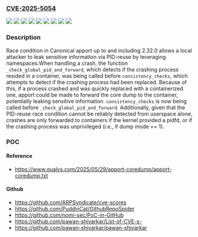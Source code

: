 ### [CVE-2025-5054](https://cve.mitre.org/cgi-bin/cvename.cgi?name=CVE-2025-5054)
![](https://img.shields.io/static/v1?label=Product&message=Apport&color=blue)
![](https://img.shields.io/static/v1?label=Version&message=2.20%20&color=brightgreen)
![](https://img.shields.io/static/v1?label=Version&message=2.20.1%20&color=brightgreen)
![](https://img.shields.io/static/v1?label=Version&message=2.20.11%20&color=brightgreen)
![](https://img.shields.io/static/v1?label=Version&message=2.20.9%20&color=brightgreen)
![](https://img.shields.io/static/v1?label=Version&message=2.28.1%20&color=brightgreen)
![](https://img.shields.io/static/v1?label=Version&message=2.30.0%20&color=brightgreen)
![](https://img.shields.io/static/v1?label=Version&message=2.32.0%20&color=brightgreen)
![](https://img.shields.io/static/v1?label=Vulnerability&message=CWE-362%20Concurrent%20Execution%20using%20Shared%20Resource%20with%20Improper%20Synchronization%20('Race%20Condition')&color=brightgreen)

### Description

Race condition in Canonical apport up to and including 2.32.0 allows a local attacker to leak sensitive information via PID-reuse by leveraging namespaces.When handling a crash, the function `_check_global_pid_and_forward`, which detects if the crashing process resided in a container, was being called before `consistency_checks`, which attempts to detect if the crashing process had been replaced. Because of this, if a process crashed and was quickly replaced with a containerized one, apport could be made to forward the core dump to the container, potentially leaking sensitive information. `consistency_checks` is now being called before `_check_global_pid_and_forward`. Additionally, given that the PID-reuse race condition cannot be reliably detected from userspace alone, crashes are only forwarded to containers if the kernel provided a pidfd, or if the crashing process was unprivileged (i.e., if dump mode == 1).

### POC

#### Reference
- https://www.qualys.com/2025/05/29/apport-coredump/apport-coredump.txt

#### Github
- https://github.com/ARPSyndicate/cve-scores
- https://github.com/PuddinCat/GithubRepoSpider
- https://github.com/nomi-sec/PoC-in-GitHub
- https://github.com/pawan-shivarkar/List-of-CVE-s-
- https://github.com/pawan-shivarkar/pawan-shivarkar

